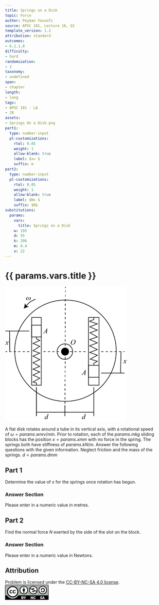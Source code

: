 ```yaml
---
title: Springs on a Disk
topic: Force
author: Peyman Yousefi
source: APSC 181, Lecture 16, Q1
template_version: 1.2
attribution: standard
outcomes:
- 6.1.1.8
difficulty:
- hard
randomization:
- 2
taxonomy:
- undefined
span:
- chapter
length:
- long
tags:
- APSC 181 - LA
- JR
assets:
- Springs On a Disk.png
part1:
  type: number-input
  pl-customizations:
    rtol: 0.05
    weight: 1
    allow-blank: true
    label: $x= $
    suffix: m
part2:
  type: number-input
  pl-customizations:
    rtol: 0.05
    weight: 1
    allow-blank: true
    label: $N= $
    suffix: $N$
substitutions:
  params:
    vars:
      title: Springs on a Disk
    w: 195
    d: 55
    k: 206
    m: 0.4
    x: 22
---
```

# {{ params.vars.title }}
<img src="Springs On a Disk.png" width=400>

A flat disk rotates around a tube in its vertical axis, with a rotational speed of $\omega= {{ params.w }}rev/min$. Prior to rotation, each of the ${{ params.m }}kg$ sliding blocks has the position $x = {{ params.x }}mm$ with no force in the spring. The springs both have stiffness of ${{ params.k }}N/m$. Answer the following questions with the given information. Neglect friction and the mass of the springs. $d = {{ params.d }}mm$

## Part 1

Determine the value of $x$ for the springs once rotation has begun.

### Answer Section

Please enter in a numeric value in metres.

## Part 2

Find the normal force $N$ exerted by the side of the slot on the block.

### Answer Section

Please enter in a numeric value in Newtons.

## Attribution

Problem is licensed under the [CC-BY-NC-SA 4.0 license](https://creativecommons.org/licenses/by-nc-sa/4.0/).<br> ![The Creative Commons 4.0 license requiring attribution-BY, non-commercial-NC, and share-alike-SA license.](https://raw.githubusercontent.com/firasm/bits/master/by-nc-sa.png)